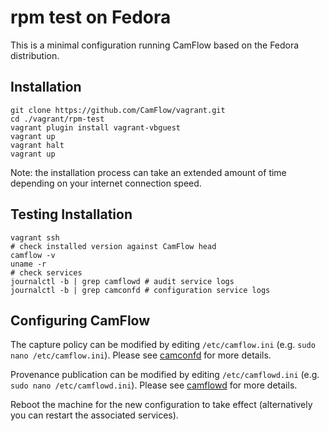 # rpm test on Fedora

This is a minimal configuration running CamFlow based on the Fedora distribution.

## Installation

```
git clone https://github.com/CamFlow/vagrant.git
cd ./vagrant/rpm-test
vagrant plugin install vagrant-vbguest
vagrant up
vagrant halt
vagrant up
```

Note: the installation process can take an extended amount of time depending on your internet connection speed.

## Testing Installation

``` shell
vagrant ssh
# check installed version against CamFlow head
camflow -v
uname -r
# check services
journalctl -b | grep camflowd # audit service logs
journalctl -b | grep camconfd # configuration service logs
```

## Configuring CamFlow

The capture policy can be modified by editing `/etc/camflow.ini` (e.g. `sudo nano /etc/camflow.ini`). Please see [camconfd](https://github.com/CamFlow/camconfd) for more details.

Provenance publication can be modified by editing `/etc/camflowd.ini` (e.g. `sudo nano /etc/camflowd.ini`). Please see [camflowd](https://github.com/CamFlow/camflowd) for more details.

Reboot the machine for the new configuration to take effect (alternatively you can restart the associated services).
